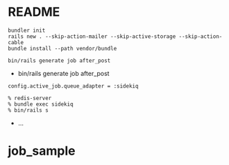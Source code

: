 # README

```
bundler init
rails new . --skip-action-mailer --skip-active-storage --skip-action-cable
bundle install --path vendor/bundle
```

```
bin/rails generate job after_post 
```

- bin/rails generate job after_post 

```
config.active_job.queue_adapter = :sidekiq
```

```
% redis-server
% bundle exec sidekiq
% bin/rails s
```

* ...
# job_sample
